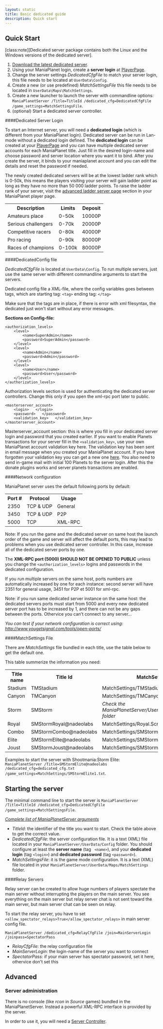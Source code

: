 ```yaml
---
layout: static
title: Basic dedicated guide
description: Quick start
---
```


Quick Start
-----------
[class:note][Dedicated server package contains both the Linux and the Windows versions of the dedicated server].

1. [Download the latest dedicated server](http://files.maniaplanet.com/ManiaPlanet2Beta/ManiaPlanetBetaServer_latest.zip).
2. Using your ManiaPlanet login, create a **server login** at [PlayerPage](https://player.maniaplanet.com/advanced/dedicated-servers).
3. Change the server settings *DedicatedCfgFile* to match your server login, this file needs to be located at `UserData\Config`.
4. Create a new (or use predefined) *MatchSettingsFile* this file needs to be located in `UserData\Maps\MatchSettings`. 
5. Create a new launcher to launch the server with commandline options: `ManiaPlanetServer /Title=TitleId /dedicated_cfg=DedicatedCfgFile /game_settings=MatchSettingsFile`.
6. (optional) Start a dedicated server controller.


####Dedicated Server Login

To start an Internet server, you will need a **dedicated login** (which is different from your ManiaPlanet login). Dedicated server can be run in Lan-mode without a dedicated login defined. The **dedicated login** can be created at your [PlayerPage](https://player.maniaplanet.com/advanced/dedicated-servers) and you can have multiple dedicated server accounts for each ManiaPlanet title. Just fill in the desired login-name and choose password and server location where you want it to bind. After you create the server, it binds to your maniaplanet account and you can edit the details and reset the password if needed.

The newly created dedicated servers will be at the lowest ladder rank which is 0-50k, this means the players visiting your server will gain ladder point as long as they have no more than 50 000 ladder points. To raise the ladder rank of your server, visit the [advanced ladder server page](https://player.maniaplanet.com/advanced/ladder-servers) section in your ManiaPlanet player page.
<table>
  <tr>
  <th>Description</th><th>Limits</th><th>Deposit</th>
  </tr>
  <tr>
  <td>Amateurs place</td><td>0-50k</td><td>10000P</td>
  </tr>
  <tr>
  <td>Serious challengers</td><td>0-70k</td><td>20000P</td>
  </tr>
  <tr>
  <td>Competitive racers</td><td>0-80k</td><td>40000P</td>
  </tr>
  <tr>
  <td>Pro racing</td><td>0-90k</td><td>80000P</td>
  </tr>
  <tr>
  <td>Races of champions</td><td>0-100k</td><td>80000P</td>
  </tr>
</table>


####DedicatedConfig file

*DedicatedCfgFile* is located at `UserData\Config`.
To run multiple servers, just use the same server with different commandline arguments to start the servers.

Dedicated config file a XML-file, where the config variables goes between tags, which are 
starting tag: `<tag>`
ending tag: `</tag>`

Make sure that the tags are in place, if there is error with xml filesyntax, the dedicated just won't start without any error messages.

**Sections on Config-file:**


	<authorization_levels>
		<level>
			<name>SuperAdmin</name>
			<password>SuperAdmin</password>
		</level>
		<level>
			<name>Admin</name>
			<password>Admin</password>
		</level>
		<level>
			<name>User</name>
			<password>User</password>
		</level>
	</authorization_levels>

	
Authorization levels section is used for authenticating the dedicated server controllers. 
Change this only if you open the xml-rpc port later to public.


	<masterserver_account>
		<login>   </login>
		<password>   </password>
		<validation_key>   </validation_key>
	</masterserver_account>

	
Masterserver_account section: this is where you fill in your dedicated server login and password that you created earlier. 
If you want to enable Planets transactions for your server fill in the `<validation_key>`, use your own ManiaPlanet account validation key here. The validation key has been sent in email message when you created your ManiaPlanet account. If you have forgotten your validation key you can get a new one [here](https://player.maniaplanet.com/account/validation-code). You also need to send in-game mail with initial 100 Planets to the server login. After this the donate plugins works and server planets transactions are enabled. 

####Network configuration

ManiaPlanet server uses the default following ports by default:

<table>
  <tr>
    <th>Port #</th><th>Protocol</th><th>Usage</th>
  </tr>
  <tr> 
    <td>2350</td><td>TCP & UDP</td><td>General</td>
  </tr>
  <tr>
    <td>3450</td><td>TCP & UDP</td><td>P2P</td>
  </tr>
  <tr>
    <td>5000</td><td>TCP</td><td>XML-RPC</td>
  </tr>
</table>

Note: If you run the game and the dedicated server on same host the launch order of the game and server will affect the default ports, this may lead to problems when you use dedicated server controller. In this case, increase all of the dedicated server ports by one.

The **XML-RPC port (5000) SHOULD NOT BE OPENED TO PUBLIC** unless you change the `<authorization_levels>` logins and passwords in the dedicated configuration.

If you run multiple servers on the same host, ports numbers are automatically increased by one for each instance: second server will have 2351 for general usage, 3451 for P2P et 5001 for xml-rpc.

Note: if you run same dedicated server instance on the same host: the dedicated servers ports must start from 5000 and every new dedicated server port has to be increased by 1, and there can not be any gaps between the ports. Othervice you can't connect to any server...

*You can test if your network configuration is correct using: <http://www.yougetsignal.com/tools/open-ports/>*



####MatchSettings File

There are *MatchSettings* file bundled in each title, use the table below to get the default one. 

This table summerize the information you need:

<table>
  <tr>
    <th>Title name</th><th>Title Id</th><th>MatchSettings file(s)</th>
  </tr>
  <tr>
    <td>Stadium</td><td>TMStadium</td><td>MatchSettings/TMStadiumA.txt</td>
  </tr>
  <tr>
    <td>Canyon</td><td>TMCanyon</td><td>MatchSettings/TMCanyonA.txt</td>
  </tr>
  <tr>
    <td>Storm</td><td>SMStorm</td><td><em>Check the ManiaPlanetServer/UserData/Maps/MatchSettings/ folder</em></td>
  </tr>
  <tr>
    <td>Royal</td><td>SMStormRoyal@nadeolabs</td><td>MatchSettings/Royal.Script.txt</td>
  </tr>
  <tr>
    <td>Combo</td><td>SMStormCombo@nadeolabs</td><td>MatchSettings/SMStormCombo1.txt</td>
  </tr>
  <tr>
    <td>Elite</td><td>SMStormElite@nadeolabs</td><td>MatchSettings/SMStormElite1.txt</td>
  </tr>
  <tr>
    <td>Joust</td><td>SMStormJoust@nadeolabs</td><td>MatchSettings/SMStormJoust1.txt</td>
  </tr>
</table>

Examples to start the server with Shootmania:Storm Elite: `ManiaPlanetServer /Title=SMStormElite@nadeolabs /dedicated_cfg=dedicated_cfg.txt /game_settings=MatchSettings/SMStormElite1.txt`.

Starting the server
-------------------

The minimal command line to start the server is `ManiaPlanetServer /Title=TitleId /dedicated_cfg=DedicatedCfgFile /game_settings=MatchSettingsFile`.

*[Complete list of ManiaPlanetServer arguments](command-line.html)*

* *TitleId*: the identifier of the title you want to start. Check the table above to get the correct value.
* *DedicatedCfgFile*: the server configuration file. It is a text (XML) file located in your `ManiaPlanetServer/UserData/Config` folder. You should configure at least the **server name** (tag ` <name>`), and your **dedicated login** (tag `<login>`) and **dedicated password** (tag `<password>`).
* *MatchSettingsFile*: it is the game mode configuration. It is a text (XML) file located in your `ManiaPlanetServer/UserData/Maps/MatchSettings` folder.

####Relay Servers


Relay server can be created to allow huge numbers of players spectate the main server without interrupting the players on the main server. You see everything on the main server but relay server chat is not sent toward the main server, but main server chat can be seen on relay.

To start the relay server, you have to set `<allow_spectator_relays>True</allow_spectator_relays>` in main server config file. 

`ManiaPlanetServer /dedicated_cfg=RelayCfgFile /join=MainServerLogin /joinpass=SpectatorPass`

* *RelayCfgFile*: the relay configuration file
* *MainServerLogin*: the login-name of the server you want to connect
* *SpectatorPass*: if your main server has spectator password, set it here, othervice don't set this


Advanced
--------

### Server administration

There is no console (like *rcon* in *Source* games) bundled in the ManiaPlanetServer. Instead a powerful XML-RPC interface is provided by the server.

In order to use it, you will need a [Server Controller](tools.html#server-controllers).




